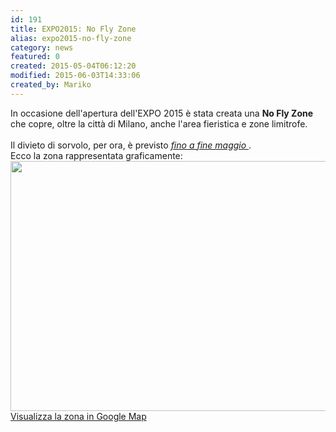 ```yaml
---
id: 191
title: EXPO2015: No Fly Zone 
alias: expo2015-no-fly-zone
category: news
featured: 0
created: 2015-05-04T06:12:20
modified: 2015-06-03T14:33:06
created_by: Mariko
---
```

<p>
 In occasione dell'apertura dell'EXPO 2015 è stata creata una
 <strong>
  No Fly Zone
 </strong>
 che copre, oltre la città di Milano, anche l'area fieristica e zone limitrofe.
 <br/>
 <br/>
 Il divieto di sorvolo, per ora, è previsto
 <span style="text-decoration: underline;">
  <em>
   fino a fine maggio
  </em>
 </span>
 .
 <br/>
 Ecco la zona rappresentata graficamente:
 <br/>
 <a href="https://www.google.com/maps/d/edit?mid=zeaiapETAEy4.kUqdr1GkVcAY" target="_blank">
  <img border="0" height="400" src="dmdocuments/W083315.jpg" width="680"/>
 </a>
 <br/>
 <a href="https://www.google.com/maps/d/edit?mid=zeaiapETAEy4.kUqdr1GkVcAY" target="_blank">
  Visualizza la zona in Google Map
 </a>
</p>

